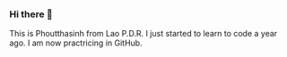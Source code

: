 ### Hi there 👋

This is Phoutthasinh from Lao P.D.R.
I just started to learn to code a year ago.
I am now practricing in GitHub.

